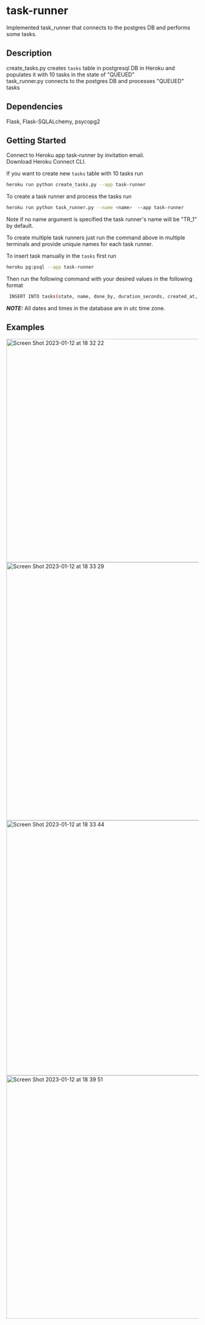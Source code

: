 # task-runner
Implemented task_runner that connects to the postgres DB and performs some tasks. 



## Description
create_tasks.py creates `tasks` table in postgresql DB in Heroku and populates it with 10 tasks in the state of "QUEUED" <br />
task_runner.py connects to the postgres DB and processes "QUEUED" tasks

## Dependencies
Flask, Flask-SQLALchemy, psycopg2

<!-- GETTING STARTED -->
## Getting Started
Connect to Heroku app task-runner by invitation email. <br />
Download Heroku Connect CLI.

If you want to create new `tasks` table with 10 tasks run

  ```sh
  heroku run python create_tasks.py --app task-runner
  ```
To create a task runner <name> and process the tasks run 
  ```sh
  heroku run python task_runner.py --name <name>  --app task-runner
  ```
Note if no name argument is specified the task runner's name will be "TR_1" by default. <br />

To create multiple task runners just run the command above in multiple terminals and provide uniquie names for each task runner. <br />
  
To insert task manually in the `tasks` first run
  ```sh
  heroku pg:psql --app task-runner
  ```
Then run the following command with your desired values in the following format
  ```sh
   INSERT INTO tasks(state, name, done_by, duration_seconds, created_at, updated_at)  VALUES('QUEUED', 'task_Y',null ,null, 'December 12, 2022 2:02:13am','December 12, 2022 2:02:13am');
  ```
**_NOTE:_** All dates and times in the database are in utc time zone.

## Examples
  
<img width="585" alt="Screen Shot 2023-01-12 at 18 32 22" src="https://user-images.githubusercontent.com/60388824/212094881-9ac56afb-6871-4fa9-b936-83d805cc1b68.png">
<img width="676" alt="Screen Shot 2023-01-12 at 18 33 29" src="https://user-images.githubusercontent.com/60388824/212094885-f5a0cf37-f999-4ac2-9276-6072ce2775bf.png">
<img width="668" alt="Screen Shot 2023-01-12 at 18 33 44" src="https://user-images.githubusercontent.com/60388824/212094887-5781284d-394b-4f2d-9af5-8a4668a12932.png">

<img width="637" alt="Screen Shot 2023-01-12 at 18 39 51" src="https://user-images.githubusercontent.com/60388824/212095767-8e5d9319-a2bf-4f97-a08e-9ae2e4d1030d.png">



